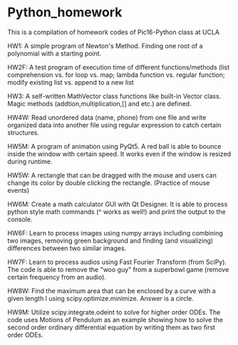 # Python_homework

This is a compilation of homework codes of Pic16-Python class at UCLA

HW1:
A simple program of Newton's Method. Finding one root of a polynomial with a starting point.

HW2F:
A test program of execution time of different functions/methods (list comprehension vs. for loop vs. map; lambda function vs. regular function; modify existing list vs. append to a new list

HW3:
A self-written MathVector class functions like built-in Vector class. Magic methods (addtion,multiplication,[] and etc.) are defined.

HW4W:
Read unordered data (name, phone) from one file and write organized data into another file using regular expression to catch certain structures.

HW5M:
A program of animation using PyQt5. A red ball is able to bounce inside the window with certain speed. It works even if the window is resized during runtime.

HW5W:
A rectangle that can be dragged with the mouse and users can change its color by double clicking the rectangle. (Practice of mouse events)

HW6M:
Create a math calculator GUI with Qt Designer. It is able to process python style math commands (^ works as well!) and print the output to the console.

HW6F:
Learn to process images using numpy arrays including combining two images, removing green background and finding (and visualizing) differences between two similar images.

HW7F:
Learn to process audios using Fast Fourier Transform (from SciPy). The code is able to remove the "woo guy" from a superbowl game (remove certain frequency from an audio).

HW8W:
Find the maximum area that can be enclosed by a curve with a given length l using scipy.optimize.minimize. Answer is a circle.

HW9M:
Utilize scipy.integrate.odeint to solve for higher order ODEs. The code uses Motions of Pendulum as an example showing how to solve the second order ordinary differential equation by writing them as two first order ODEs.

